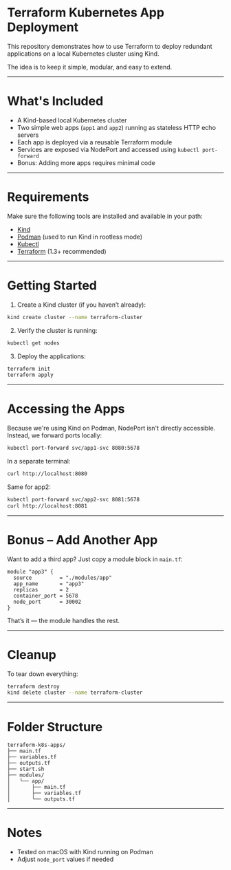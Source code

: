 # Terraform Kubernetes App Deployment

This repository demonstrates how to use Terraform to deploy redundant applications on a local Kubernetes cluster using Kind.

The idea is to keep it simple, modular, and easy to extend.

---

# What's Included

- A Kind-based local Kubernetes cluster
- Two simple web apps (`app1` and `app2`) running as stateless HTTP echo servers
- Each app is deployed via a reusable Terraform module
- Services are exposed via NodePort and accessed using `kubectl port-forward`
- Bonus: Adding more apps requires minimal code

---

# Requirements

Make sure the following tools are installed and available in your path:

- [Kind](https://kind.sigs.k8s.io/)
- [Podman](https://podman.io/) (used to run Kind in rootless mode)
- [Kubectl](https://kubernetes.io/docs/tasks/tools/)
- [Terraform](https://www.terraform.io/) (1.3+ recommended)

---

# Getting Started


1. Create a Kind cluster (if you haven’t already):

```bash
kind create cluster --name terraform-cluster
```

2. Verify the cluster is running:

```bash
kubectl get nodes
```

3. Deploy the applications:

```bash
terraform init
terraform apply
```

---

# Accessing the Apps

Because we're using Kind on Podman, NodePort isn't directly accessible.  
Instead, we forward ports locally:

```bash
kubectl port-forward svc/app1-svc 8080:5678
```

In a separate terminal:

```bash
curl http://localhost:8080
```

Same for app2:

```bash
kubectl port-forward svc/app2-svc 8081:5678
curl http://localhost:8081
```

---

# Bonus – Add Another App

Want to add a third app? Just copy a module block in `main.tf`:

```hcl
module "app3" {
  source         = "./modules/app"
  app_name       = "app3"
  replicas       = 2
  container_port = 5678
  node_port      = 30002
}
```

That’s it — the module handles the rest.

---

# Cleanup

To tear down everything:

```bash
terraform destroy
kind delete cluster --name terraform-cluster
```

---

# Folder Structure

```
terraform-k8s-apps/
├── main.tf
├── variables.tf
├── outputs.tf
├── start.sh
├── modules/
│   └── app/
│       ├── main.tf
│       ├── variables.tf
│       └── outputs.tf
```

---

# Notes

- Tested on macOS with Kind running on Podman
- Adjust `node_port` values if needed
